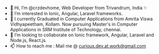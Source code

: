 - 👋 Hi, I’m @crzdevhome, Web Developer from Trivandrum, India ✨
- 👀 I’m interested in Ionic, Angular, Laravel frameworks.
- 🌱 I currently Graduated in Computer Applications from Amrita Viswa Vidhyapeetham, Kollam. Now pursuing Master's in Computer Applications in SRM Institute of Technology, chennai.
- 💞️ I’m looking to collaborate on Ionic framework, Angular, Laravel and Node.js, React.js.
- 📫 How to reach me : Mail me @ curious.dev.at.work@gmail.com

<!---
crzdevhome/crzdevhome is a ✨ special ✨ repository because its `README.md` (this file) appears on your GitHub profile.
You can click the Preview link to take a look at your changes.
--->
